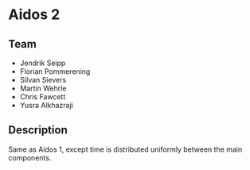 Aidos 2
=======

Team
----
* Jendrik Seipp
* Florian Pommerening
* Silvan Sievers
* Martin Wehrle
* Chris Fawcett
* Yusra Alkhazraji


Description
-----------
Same as Aidos 1, except time is distributed uniformly between the main components.

